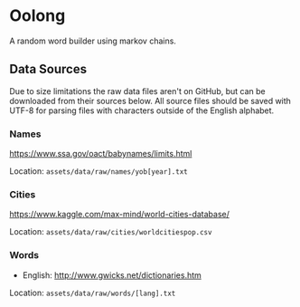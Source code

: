# Oolong

A random word builder using markov chains.

## Data Sources

Due to size limitations the raw data files aren't on GitHub, but can be downloaded from their sources below. All source files should be saved with UTF-8 for parsing files with characters outside of the English alphabet.

### Names

<https://www.ssa.gov/oact/babynames/limits.html>

Location: `assets/data/raw/names/yob[year].txt`

### Cities

<https://www.kaggle.com/max-mind/world-cities-database/>

Location: `assets/data/raw/cities/worldcitiespop.csv`

### Words

- English: <http://www.gwicks.net/dictionaries.htm>

Location: `assets/data/raw/words/[lang].txt`
